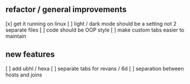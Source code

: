 ## refactor / general improvements
[x] get it running on linux
[ ] light / dark mode should be a setting not 2 separate files
[ ] code should be OOP style
[ ] make custom tabs easier to maintain

## new features
[ ] add ubhl / hexa
[ ] separate tabs for revans / 6d
[ ] separation between hosts and joins